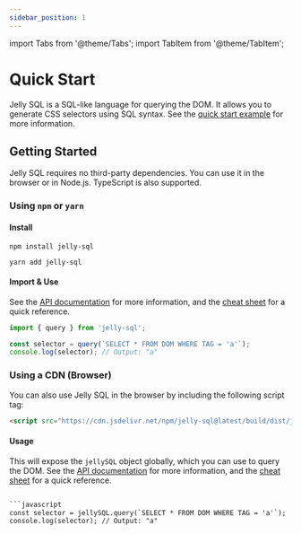 ```yaml
---
sidebar_position: 1
---
```


import Tabs from '@theme/Tabs';
import TabItem from '@theme/TabItem';

# Quick Start

Jelly SQL is a SQL-like language for querying the DOM. It allows you to generate CSS selectors using SQL syntax. See the [quick start example](./api.md#example) for more information.

## Getting Started

Jelly SQL requires no third-party dependencies. You can use it in the browser or in Node.js. TypeScript is also supported.

### Using `npm` or `yarn`

#### Install

<Tabs groupId="npm-yarn">
<TabItem value="npm" label="NPM">

```shell
npm install jelly-sql
```

</TabItem>
<TabItem value="yarn" label="Yarn">

```shell
yarn add jelly-sql
```

</TabItem>
</Tabs>

#### Import & Use

See the [API documentation](./api.md) for more information, and the [cheat sheet](./selectors/refernece-table.md) for a quick reference.

```typescript
import { query } from 'jelly-sql';

const selector = query(`SELECT * FROM DOM WHERE TAG = 'a'`);
console.log(selector); // Output: "a"
```

### Using a CDN (Browser)

You can also use Jelly SQL in the browser by including the following script tag:

```html
<script src="https://cdn.jsdelivr.net/npm/jelly-sql@latest/build/dist/jelly-sql.min.js"></script>
```

#### Usage

This will expose the `jellySQL` object globally, which you can use to query the DOM. See the [API documentation](./api.md) for more information, and the [cheat sheet](./selectors/refernece-table.md) for a quick reference.

```html

```javascript
const selector = jellySQL.query(`SELECT * FROM DOM WHERE TAG = 'a'`);
console.log(selector); // Output: "a"
```